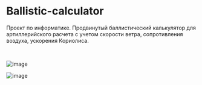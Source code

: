 # Ballistic-calculator
Проект по информатике. Продвинутый баллистический калькулятор для артиллерийского расчета с учетом скорости ветра, сопротивления воздуха, ускорения Кориолиса.

<br>

![image](https://github.com/spaceshine/Ballistic-calculator/assets/80642434/3b87046d-84f2-4811-a736-c0dda727c23a)

![image](https://github.com/spaceshine/Ballistic-calculator/assets/80642434/a012cd17-283a-49b5-9a28-3a6722019b48)
